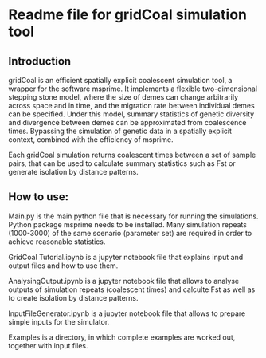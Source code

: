 # Readme file for gridCoal simulation tool

## Introduction

gridCoal  is an efficient spatially explicit coalescent simulation tool, a wrapper for the software msprime. It implements a flexible two-dimensional stepping stone model, where the size of demes can change arbitrarily across space and in time, and the migration rate between individual demes can be specified. Under this model, summary statistics of genetic diversity and divergence between demes can be approximated from coalescence times. Bypassing the simulation of genetic data in a spatially explicit context, combined with the efficiency of msprime.

Each gridCoal simulation returns coalescent times between a set of sample pairs, that can be used to calculate summary statistics such as Fst or generate isolation by distance patterns.


## How to use:

Main.py is the main python file that is necessary for running the simulations. Python package msprime needs to be installed. Many simulation repeats (1000-3000) of the same scenario (parameter set) are required in order to achieve reasonable statistics.

GridCoal Tutorial.ipynb is a jupyter notebook file that explains input and output files and how to use them.

AnalysingOutput.ipynb is a jupyter notebook file that allows to analyse outputs of simulation repeats (coalescent times) and calculte Fst as well as to create isolation by distance patterns.

InputFileGenerator.ipynb is a jupyter notebook file that allows to prepare simple inputs for the simulator.

Examples is a directory, in which complete examples are worked out, together with input files.
